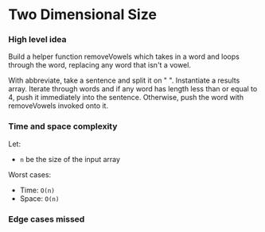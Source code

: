 # Two Dimensional Size

### High level idea

Build a helper function removeVowels which takes in a word and loops through the word, replacing any word that isn't a vowel.  

With abbreviate, take a sentence and split it on " ".  Instantiate a results array.  Iterate through words and if any word has length less than or equal to 4, push it immediately into the sentence.  Otherwise, push the word with removeVowels invoked onto it.  

### Time and space complexity

Let: <br>

- `n` be the size of the input array <br>

Worst cases: <br>

- Time: `O(n)` <br>
- Space: `O(n)`

### Edge cases missed


